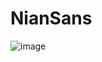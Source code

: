 # NianSans
![image](https://user-images.githubusercontent.com/62631990/206513007-fead360a-43af-428d-9729-99281dccf420.png)
